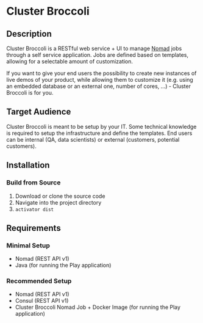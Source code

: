 # Cluster Broccoli

## Description

Cluster Broccoli is a RESTful web service + UI to manage [Nomad](https://www.nomadproject.io) jobs through a self service application. Jobs are defined based on templates, allowing for a selectable amount of customization.

If you want to give your end users the possibility to create new instances of live demos of your product, while allowing them to customize it (e.g. using an embedded database or an external one, number of cores, ...) - Cluster Broccoli is for you.

## Target Audience

Cluster Broccoli is meant to be setup by your IT. Some technical knowledge is required to setup the infrastructure and define the templates. End users can be internal (QA, data scientists) or external (customers, potential customers).

## Installation

### Build from Source

1. Download or clone the source code
2. Navigate into the project directory
3. `activator dist`

## Requirements

### Minimal Setup

- Nomad (REST API v1)
- Java (for running the Play application)

### Recommended Setup

- Nomad (REST API v1)
- Consul (REST API v1)
- Cluster Broccoli Nomad Job + Docker Image (for running the Play application)
